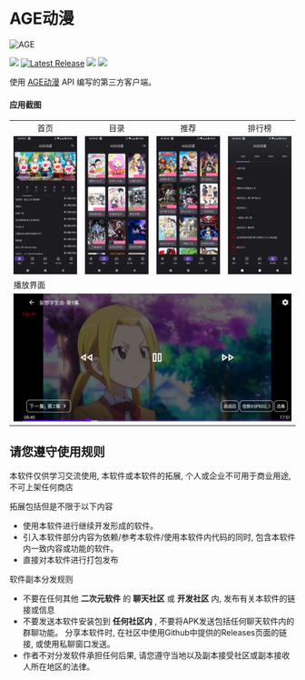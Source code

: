 # AGE动漫
![AGE](https://socialify.git.ci/xihan123/AGE/image?description=1&forks=1&issues=1&language=1&logo=https%3A%2F%2Fgithub.com%2Fxihan123%2FAGE%2Fraw%2Fmaster%2FScreenshots%2Fapp_icon.webp&name=1&owner=1&pulls=1&stargazers=1&theme=Light)

![](https://img.shields.io/badge/Android-7.0%20or%20above-brightgreen.svg)
[![Latest Release](https://img.shields.io/github/release/xihan123/AGE.svg)](../../releases)
[![](https://data.jsdelivr.com/v1/package/gh/xihan123/AGE/badge?style=rounded)](https://www.jsdelivr.com/package/gh/xihan123/AGE)
![](https://img.shields.io/github/downloads/xihan123/AGE/total)


使用 [AGE动漫](https://www.agemys.com/) API 编写的第三方客户端。

#### 应用截图
<table>
<tr>
    <td align=center>首页</td>
    <td align=center>目录</td>
    <td align=center>推荐</td>
    <td align=center>排行榜</td>
  </tr>
  <tr>
    <td><img src="Screenshots/0.png" width=270 ></td>
    <td><img src="Screenshots/1.png" width=270 ></td>
    <td><img src="Screenshots/2.png" width=270 ></td>
    <td><img src="Screenshots/3.png" width=270 ></td>
  </tr>

 <tr>
    <td colspan=4>播放界面</td>
  </tr>
  <tr>
    <td colspan=4><img src="Screenshots/5.png" ></td>
  </tr>




</table>

## 请您遵守使用规则

本软件仅供学习交流使用, 本软件或本软件的拓展, 个人或企业不可用于商业用途, 不可上架任何商店

拓展包括但是不限于以下内容

- 使用本软件进行继续开发形成的软件。
- 引入本软件部分内容为依赖/参考本软件/使用本软件内代码的同时, 包含本软件内一致内容或功能的软件。
- 直接对本软件进行打包发布

软件副本分发规则

- 不要在任何其他 **二次元软件** 的 **聊天社区** 或 **开发社区** 内, 发布有关本软件的链接或信息
- 不要发送本软件安装包到 **任何社区内** , 不要将APK发送包括任何聊天软件内的群聊功能。 分享本软件时, 在社区中使用Github中提供的Releases页面的链接, 或使用私聊窗口发送。
- 作者不对分发软件承担任何后果, 请您遵守当地以及副本接受社区或副本接收人所在地区的法律。